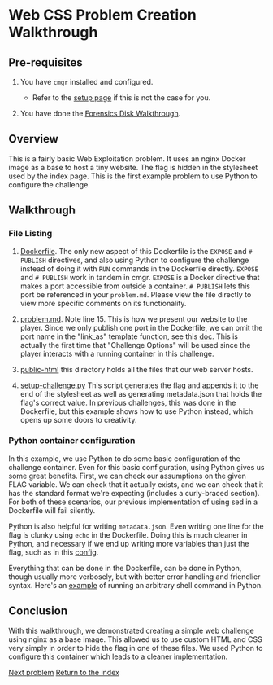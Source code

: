 # Web CSS Problem Creation Walkthrough

## Pre-requisites

1. You have `cmgr` installed and configured.
    - Refer to the [setup page](/setup-cmgr) if this is not the case for you.

1. You have done the [Forensics Disk
   Walkthrough](/example-problems/forensics-disk/).

## Overview

This is a fairly basic Web Exploitation problem. It uses an nginx Docker image
as a base to host a tiny website. The flag is hidden in the stylesheet used by
the index page. This is the first example problem to use Python to configure the
challenge.

## Walkthrough

### File Listing

1. [Dockerfile](/example-problems/web-css/Dockerfile). The only new aspect of
   this Dockerfile is the `EXPOSE` and `# PUBLISH` directives, and also using
   Python to configure the challenge instead of doing it with `RUN` commands in
   the Dockerfile directly. `EXPOSE` and `# PUBLISH` work in tandem in cmgr.
   `EXPOSE` is a Docker directive that makes a port accessible from outside a
   container. `# PUBLISH` lets this port be referenced in your `problem.md`.
   Please view the file directly to view more specific comments on its
   functionality.

1. [problem.md](/example-problems/web-css/problem.md). Note line 15. This is
   how we present our website to the player. Since we only publish one port in
   the Dockerfile, we can omit the port name in the "link_as" template function,
   see this
   [doc](https://github.com/picoCTF/cmgr/blob/master/examples/specification.md#details).
   This is actually the first time that "Challenge Options" will be used since
   the player interacts with a running container in this challenge.

1. [public-html](/example-problems/web-css/public-html) this directory holds
   all the files that our web server hosts.

1. [setup-challenge.py](/example-problems/web-css/setup-challenge.py) This
   script generates the flag and appends it to the end of the stylesheet as well
   as generating metadata.json that holds the flag's correct value. In previous
   challenges, this was done in the Dockerfile, but this example shows how to
   use Python instead, which opens up some doors to creativity.

### Python container configuration

In this example, we use Python to do some basic configuration of the challenge
container. Even for this basic configuration, using Python gives us some great
benefits. First, we can check our assumptions on the given FLAG variable. We can
check that it actually exists, and we can check that it has the standard format
we're expecting (includes a curly-braced section). For both of these scenarios,
our previous implementation of using sed in a Dockerfile will fail silently.

Python is also helpful for writing `metadata.json`. Even writing one line for
the flag is clunky using `echo` in the Dockerfile. Doing this is much cleaner
in Python, and necessary if we end up writing more variables than just the flag,
such as in this [config](/example-problems/general-ssh/config-builder.py#L70).

Everything that can be done in the Dockerfile, can be done in Python, though
usually more verbosely, but with better error handling and friendlier syntax.
Here's an [example](/example-problems/general-ssh/config-sshhost.py#L24) of
running an arbitrary shell command in Python.

## Conclusion

With this walkthrough, we demonstrated creating a simple web challenge using
nginx as a base image. This allowed us to use custom HTML and CSS very simply in
order to hide the flag in one of these files. We used Python to configure this
container which leads to a cleaner implementation.

[Next problem](/example-problems/reversing-python)
[Return to the index](/example-problems#example-problems)
